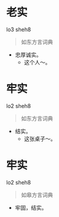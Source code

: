 # 老实
lo3 sheh8
> 如东方言词典
- 忠厚诚实。
  - 这个人～。

# 牢实
lo2 sheh8
> 如东方言词典
- 结实。
  - 这张桌子～。

# 牢实
lo2 sheh8
> 如皋方言词典
- 牢固，结实。
